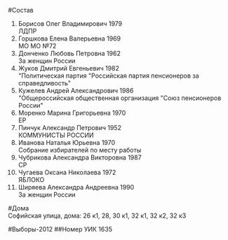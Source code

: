 #Состав
1. Борисов Олег Владимирович 1979   
    ЛДПР
2. Горшкова Елена Валерьевна 1969   
    МО МО №72
3. Донченко Любовь Петровна 1962   
    За женщин России
4. Жуков Дмитрий Евгеньевич 1982   
    "Политическая партия "Российская партия пенсионеров за справедливость"
5. Кужелев Андрей Александрович 1986   
    "Общероссийская общественная организация "Союз пенсионеров России"
6. Моренко Марина Григорьевна 1970   
    ЕР
7. Пинчук Александр Петрович 1952   
    КОММУНИСТЫ РОССИИ
8. Иванова Наталья Юрьевна 1970   
    Собрание избирателей по месту работы
9. Чубрикова Александра Викторовна 1987   
    СР
10. Чугаева Оксана Николаева 1972   
    ЯБЛОКО
11. Ширяева Александра Андреевна 1990   
    За женщин России

#Дома  
Софийская улица, дома: 26 к1, 28, 30 к1, 32 к1, 32 к2, 32 к3

#Выборы-2012
##Номер УИК
1635
